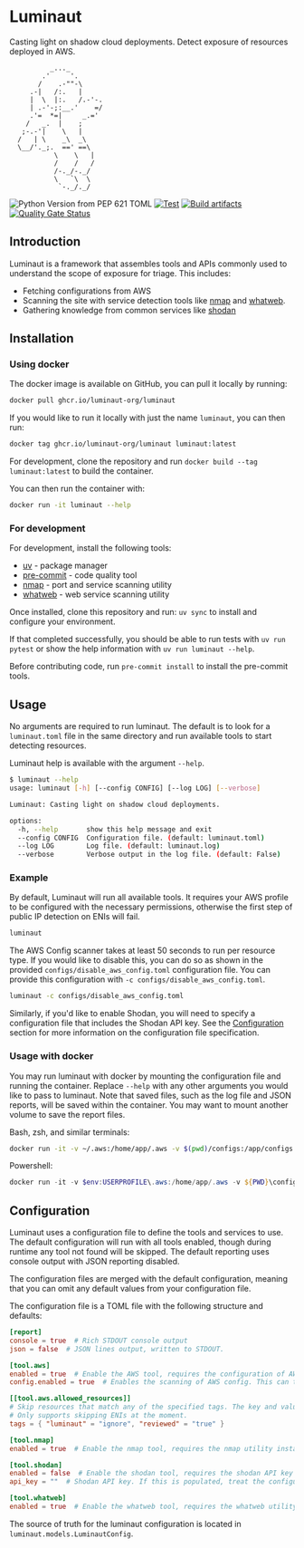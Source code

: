 # Luminaut

Casting light on shadow cloud deployments. Detect exposure of resources deployed in AWS.

```text
          _..._
        .'     '.
       /    .-""-\
     .-|   /:.   |
     |  \  |:.   /.-'-.
     | .-'-;:__.'    =/
     .'=  *=|     _.='
    /   _.  |    ;
   ;-.-'|    \   |
  /   | \    _\  _\
  \__/'._;.  ==' ==\
           \    \   |
           /    /   /
           /-._/-._/
           \   `\  \
            `-._/._/
```
![Python Version from PEP 621 TOML](https://img.shields.io/python/required-version-toml?tomlFilePath=https%3A%2F%2Fraw.githubusercontent.com%2Fluminaut-org%2Fluminaut%2Frefs%2Fheads%2Fmain%2Fpyproject.toml)
[![Test](https://github.com/luminaut-org/luminaut/actions/workflows/test.yml/badge.svg)](https://github.com/luminaut-org/luminaut/actions/workflows/test.yml)
[![Build artifacts](https://github.com/luminaut-org/luminaut/actions/workflows/build.yml/badge.svg)](https://github.com/luminaut-org/luminaut/actions/workflows/build.yml)
[![Quality Gate Status](https://sonarcloud.io/api/project_badges/measure?project=luminaut-org_luminaut&metric=alert_status)](https://sonarcloud.io/summary/new_code?id=luminaut-org_luminaut)


## Introduction

Luminaut is a framework that assembles tools and APIs commonly used to understand the scope of exposure for triage. This includes:
- Fetching configurations from AWS
- Scanning the site with service detection tools like [nmap](https://nmap.org/) and [whatweb](https://github.com/urbanadventurer/WhatWeb).
- Gathering knowledge from common services like [shodan](https://www.shodan.io/)


## Installation

### Using docker

The docker image is available on GitHub, you can pull it locally by running: 

```bash
docker pull ghcr.io/luminaut-org/luminaut
```

If you would like to run it locally with just the name `luminaut`, you can then run:

```bash
docker tag ghcr.io/luminaut-org/luminaut luminaut:latest
```

For development, clone the repository and run `docker build --tag luminaut:latest` to build the container.

You can then run the container with:
 
```bash
docker run -it luminaut --help
```

### For development

For development, install the following tools:
- [uv](https://docs.astral.sh/uv/) - package manager
- [pre-commit](https://pre-commit.com/) - code quality tool
- [nmap](https://nmap.org/) - port and service scanning utility
- [whatweb](https://github.com/urbanadventurer/WhatWeb) - web service scanning utility

Once installed, clone this repository and run: `uv sync` to install and configure your environment.

If that completed successfully, you should be able to run tests with `uv run pytest` or show the help information with `uv run luminaut --help`.

Before contributing code, run `pre-commit install` to install the pre-commit tools.

## Usage

No arguments are required to run luminaut. The default is to look for a `luminaut.toml` file in the same directory
and run available tools to start detecting resources.

Luminaut help is available with the argument `--help`.

```bash
$ luminaut --help                       
usage: luminaut [-h] [--config CONFIG] [--log LOG] [--verbose]

Luminaut: Casting light on shadow cloud deployments. 

options:
  -h, --help       show this help message and exit
  --config CONFIG  Configuration file. (default: luminaut.toml)
  --log LOG        Log file. (default: luminaut.log)
  --verbose        Verbose output in the log file. (default: False)
```

### Example

By default, Luminaut will run all available tools. It requires your AWS profile to be configured with the necessary permissions, otherwise the first step of public IP detection on ENIs will fail.

```bash
luminaut
```

The AWS Config scanner takes at least 50 seconds to run per resource type. If you would like to disable this, you can do so as shown in the provided `configs/disable_aws_config.toml` configuration file. You can provide this configuration with `-c configs/disable_aws_config.toml`.

```bash
luminaut -c configs/disable_aws_config.toml
```

Similarly, if you'd like to enable Shodan, you will need to specify a configuration file that includes the Shodan API key. See the [Configuration](#configuration) section for more information on the configuration file specification.

### Usage with docker

You may run luminaut with docker by mounting the configuration file and running the container. Replace `--help` with any other arguments you would like to pass to luminaut. Note that saved files, such as the log file and JSON reports, will be saved within the container. You may want to mount another volume to save the report files.

Bash, zsh, and similar terminals:
```bash
docker run -it -v ~/.aws:/home/app/.aws -v $(pwd)/configs:/app/configs luminaut --help
```

Powershell:
```powershell
docker run -it -v $env:USERPROFILE\.aws:/home/app/.aws -v ${PWD}\configs:/app/configs luminaut --help
```

## Configuration

Luminaut uses a configuration file to define the tools and services to use. The default configuration will run with all tools enabled, though during runtime any tool not found will be skipped. The default reporting uses console output with JSON reporting disabled.

The configuration files are merged with the default configuration, meaning that you can omit any default values from your configuration file.

The configuration file is a TOML file with the following structure and defaults:

```toml
[report]
console = true  # Rich STDOUT console output
json = false  # JSON lines output, written to STDOUT.

[tool.aws]
enabled = true  # Enable the AWS tool, requires the configuration of AWS credentials.
config.enabled = true  # Enables the scanning of AWS config. This can take a long time to run, as it scans all resource history.

[[tool.aws.allowed_resources]]
# Skip resources that match any of the specified tags. The key and value are case-sensitive.
# Only supports skipping ENIs at the moment.
tags = { "luminaut" = "ignore", "reviewed" = "true" }

[tool.nmap]
enabled = true  # Enable the nmap tool, requires the nmap utility installed and on the system path.

[tool.shodan]
enabled = false  # Enable the shodan tool, requires the shodan API key to be set in the configuration.
api_key = ""  # Shodan API key. If this is populated, treat the configuration file as a secret.

[tool.whatweb]
enabled = true  # Enable the whatweb tool, requires the whatweb utility installed and on the system path.
```

The source of truth for the luminaut configuration is located in `luminaut.models.LuminautConfig`.
